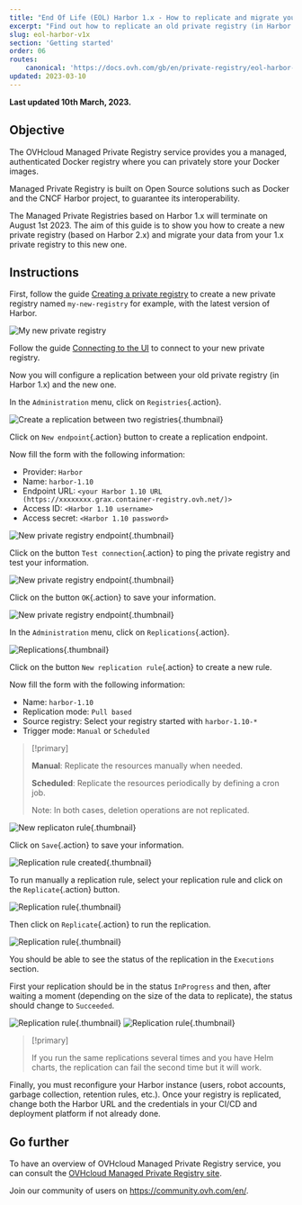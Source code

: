 ```yaml
---
title: "End Of Life (EOL) Harbor 1.x - How to replicate and migrate your data to Harbor 2.x"
excerpt: "Find out how to replicate an old private registry (in Harbor 1.x) to a recent OVHcloud Managed Private Registry (in Harbor 2.x)"
slug: eol-harbor-v1x
section: 'Getting started'
order: 06
routes:
    canonical: 'https://docs.ovh.com/gb/en/private-registry/eol-harbor-1.x/'
updated: 2023-03-10
---
```


**Last updated 10th March, 2023.**

<style>
 pre {
     font-size: 14px;
 }
 pre.console {
   background-color: #300A24; 
   color: #ccc;
   font-family: monospace;
   padding: 5px;
   margin-bottom: 5px;
 }
 pre.console code {
   border: solid 0px transparent;
   color: #ccc;
   font-family: monospace !important;
   font-size: 0.75em;
 }
 .small {
     font-size: 0.75em;
 }
</style>

## Objective

The OVHcloud Managed Private Registry service provides you a managed, authenticated Docker registry where you can privately store your Docker images. 

Managed Private Registry is built on Open Source solutions such as Docker and the CNCF Harbor project, to guarantee its interoperability. 

The Managed Private Registries based on Harbor 1.x will terminate on August 1st 2023. The aim of this guide is to show you how to create a new private registry (based on Harbor 2.x) and migrate your data from your 1.x private registry to this new one.

## Instructions

First, follow the guide [Creating a private registry](https://docs.ovh.com/fr/private-registry/creating-a-private-registry/) to create a new private registry named `my-new-registry` for example, with the latest version of Harbor.

![My new private registry](images/my-new-registry-02.png)

Follow the guide [Connecting to the UI](https://docs.ovh.com/gb/en/private-registry/connecting-to-the-ui/) to connect to your new private registry. 

Now you will configure a replication between your old private registry (in Harbor 1.x) and the new one.

In the `Administration` menu, click on `Registries`{.action}.

![Create a replication between two registries](images/registries.png){.thumbnail}

Click on `New endpoint`{.action} button to create a replication endpoint.

Now fill the form with the following information:

- Provider: `Harbor`
- Name: `harbor-1.10`
- Endpoint URL: `<your Harbor 1.10 URL (https://xxxxxxxx.grax.container-registry.ovh.net/)>`
- Access ID: `<Harbor 1.10 username>`
- Access secret: `<Harbor 1.10 password>`

![New private registry endpoint](images/new-registry-endpoint.png){.thumbnail}

Click on the button `Test connection`{.action} to ping the private registry and test your information.

![New private registry endpoint](images/connection-tested-ok.png){.thumbnail}

Click on the button `OK`{.action} to save your information.

![New private registry endpoint](images/new-registry-endpoint-created.png){.thumbnail}

In the `Administration` menu, click on `Replications`{.action}.

![Replications](images/replications.png){.thumbnail}

Click on the button `New replication rule`{.action} to create a new rule.

Now fill the form with the following information:

- Name: `harbor-1.10`
- Replication mode: `Pull based`
- Source registry: Select your registry started with `harbor-1.10-*`
- Trigger mode: `Manual` or `Scheduled`

> [!primary]
>
> **Manual**: Replicate the resources manually when needed.
>
> **Scheduled**: Replicate the resources periodically by defining a cron job.
>
> Note: In both cases, deletion operations are not replicated.

![New replicaton rule](images/new-replication-rule.png){.thumbnail}

Click on `Save`{.action} to save your information.

![Replication rule created](images/replication-rule-created.png){.thumbnail}

To run manually a replication rule, select your replication rule and click on the `Replicate`{.action} button.

![Replication rule](images/replicate-button.png){.thumbnail}

Then click on `Replicate`{.action} to run the replication.

![Replication rule](images/are-you-sure.png){.thumbnail}

You should be able to see the status of the replication in the `Executions` section.

First your replication should be in the status `InProgress` and then, after waiting a moment (depending on the size of the data to replicate), the status should change to `Succeeded`.

![Replication rule](images/execution-status.png){.thumbnail}
![Replication rule](images/execution-status-success.png){.thumbnail}

> [!primary]
>
> If you run the same replications several times and you have Helm charts, the replication can fail the second time but it will work.

Finally, you must reconfigure your Harbor instance (users, robot accounts, garbage collection, retention rules, etc.).
Once your registry is replicated, change both the Harbor URL and the credentials in your CI/CD and deployment platform if not already done.

## Go further

To have an overview of OVHcloud Managed Private Registry service, you can consult the [OVHcloud Managed Private Registry site](https://docs.ovh.com/fr/private-registry/).

Join our community of users on <https://community.ovh.com/en/>.
